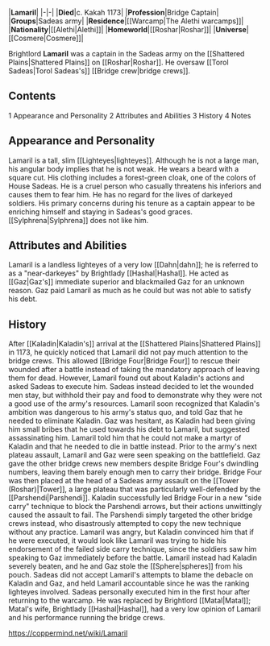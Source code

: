 |**Lamaril**|
|-|-|
|**Died**|c. Kakah 1173|
|**Profession**|Bridge Captain|
|**Groups**|Sadeas army|
|**Residence**|[[Warcamp\|The Alethi warcamps]]|
|**Nationality**|[[Alethi\|Alethi]]|
|**Homeworld**|[[Roshar\|Roshar]]|
|**Universe**|[[Cosmere\|Cosmere]]|

Brightlord **Lamaril** was a captain in the Sadeas army on the [[Shattered Plains\|Shattered Plains]] on [[Roshar\|Roshar]]. He oversaw [[Torol Sadeas\|Torol Sadeas's]] [[Bridge crew\|bridge crews]].

## Contents

1 Appearance and Personality
2 Attributes and Abilities
3 History
4 Notes


## Appearance and Personality
Lamaril is a tall, slim [[Lighteyes\|lighteyes]]. Although he is not a large man, his angular body implies that he is not weak. He wears a beard with a square cut. His clothing includes a forest-green cloak, one of the colors of House Sadeas.
He is a cruel person who casually threatens his inferiors and causes them to fear him. He has no regard for the lives of darkeyed soldiers. His primary concerns during his tenure as a captain appear to be enriching himself and staying in Sadeas's good graces. [[Sylphrena\|Sylphrena]] does not like him.

## Attributes and Abilities
Lamaril is a landless lighteyes of a very low [[Dahn\|dahn]]; he is referred to as a "near-darkeyes" by Brightlady [[Hashal\|Hashal]].
He acted as [[Gaz\|Gaz's]] immediate superior and blackmailed Gaz for an unknown reason. Gaz paid Lamaril as much as he could but was not able to satisfy his debt.

## History
After [[Kaladin\|Kaladin's]] arrival at the [[Shattered Plains\|Shattered Plains]] in 1173, he quickly noticed that Lamaril did not pay much attention to the bridge crews. This allowed [[Bridge Four\|Bridge Four]] to rescue their wounded after a battle instead of taking the mandatory approach of leaving them for dead. However, Lamaril found out about Kaladin's actions and asked Sadeas to execute him. Sadeas instead decided to let the wounded men stay, but withhold their pay and food to demonstrate why they were not a good use of the army's resources.
Lamaril soon recognized that Kaladin's ambition was dangerous to his army's status quo, and told Gaz that he needed to eliminate Kaladin. Gaz was hesitant, as Kaladin had been giving him small bribes that he used towards his debt to Lamaril, but suggested assassinating him. Lamaril told him that he could not make a martyr of Kaladin and that he needed to die in battle instead.
Prior to the army's next plateau assault, Lamaril and Gaz were seen speaking on the battlefield. Gaz gave the other bridge crews new members despite Bridge Four's dwindling numbers, leaving them barely enough men to carry their bridge. Bridge Four was then placed at the head of a Sadeas army assault on the [[Tower (Roshar)\|Tower]], a large plateau that was particularly well-defended by the [[Parshendi\|Parshendi]]. Kaladin successfully led Bridge Four in a new "side carry" technique to block the Parshendi arrows, but their actions unwittingly caused the assault to fail. The Parshendi simply targeted the other bridge crews instead, who disastrously attempted to copy the new technique without any practice. Lamaril was angry, but Kaladin convinced him that if he were executed, it would look like Lamaril was trying to hide his endorsement of the failed side carry technique, since the soldiers saw him speaking to Gaz immediately before the battle. Lamaril instead had Kaladin severely beaten, and he and Gaz stole the [[Sphere\|spheres]] from his pouch.
Sadeas did not accept Lamaril's attempts to blame the debacle on Kaladin and Gaz, and held Lamaril accountable since he was the ranking lighteyes involved. Sadeas personally executed him in the first hour after returning to the warcamp. He was replaced by Brightlord [[Matal\|Matal]]; Matal's wife, Brightlady [[Hashal\|Hashal]], had a very low opinion of Lamaril and his performance running the bridge crews.



https://coppermind.net/wiki/Lamaril